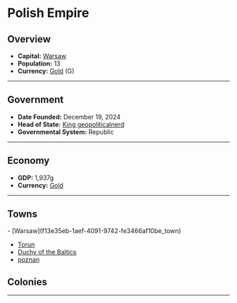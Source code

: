 <!--UNDEDITED FILE, remove this entire line if this file has been edited!-->
# <!--NAME-->Polish Empire<!--NAME-->

## Overview

- **Capital:** <!--CAPITAL_LINK-->[Warsaw](f13e35eb-1aef-4091-9742-fe3466af10be_town)<!--CAPITAL_LINK-->
- **Population:** <!--POPULATION-->13<!--POPULATION-->
- **Currency:** <!--CURRENCY_LINK-->[Gold](Gold_currency)<!--CURRENCY_LINK--> (<!--CURRENCY_ABV-->G<!--CURRENCY_ABV-->)

---

## Government

- **Date Founded:** <!--FOUNDED-->December 19, 2024<!--FOUNDED-->
- **Head of State:** <!--LEADER_TITLE_LINK-->[King geopoliticalnerd](geopoliticalnerd_user)<!--LEADER_TITLE_LINK-->
- **Governmental System:** <!--GOVERNMENT-->Republic<!--GOVERNMENT-->

---

## Economy

- **GDP:** <!--GDP-->1,937g<!--GDP-->
- **Currency:** <!--CURRENCY_LINK-->[Gold](Gold_currency)<!--CURRENCY_LINK-->

---

## Towns

<!--TOWNS-->- [Warsaw](f13e35eb-1aef-4091-9742-fe3466af10be_town)
- [Torun](9413ba04-c7d5-4edb-b351-7d3911763567_town)
- [Duchy of the Baltics](79f42cda-2ed2-4990-99eb-4baa5bf18383_town)
- [poznan](ea3eb600-addf-411e-9a67-d8c00204d04f_town)<!--TOWNS-->

## Colonies

<!--COLONIES--><!--COLONIES-->

---